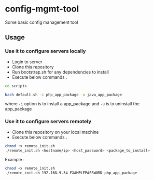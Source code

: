 # config-mgmt-tool
Some basic config management tool


## Usage

### Use it to configure servers locally

- Login to server
- Clone this repository
- Run bootstrap.sh for any dependencies to install
- Execute below commands . 

```sh
cd scripts

bash default.sh -i php_app_package -u java_app_package
```
where   `-i` option is to install a app_package and `-u` is to uninstall the app_package


### Use it to configure servers remotely

- Clone this repository on your local machine
- Execute below commands .

```sh
chmod +x remote_init.sh
./remote_init.sh <hostname/ip> <host_password> <package_to_install>
```

Example :
```sh
chmod +x remote_init.sh
./remote_init.sh 192.168.9.34 EXAMPLEPASSWORD php_app_package
```
